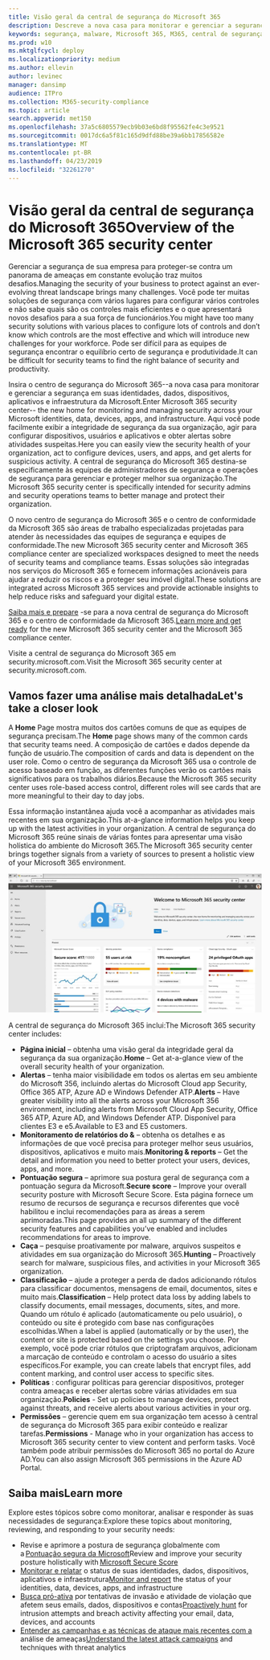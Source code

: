 ```yaml
---
title: Visão geral da central de segurança do Microsoft 365
description: Descreve a nova casa para monitorar e gerenciar a segurança em suas identidades, dados, dispositivos e aplicativos da Microsoft.
keywords: segurança, malware, Microsoft 365, M365, central de segurança, monitor, relatório, identidades, dados, dispositivos, aplicativos
ms.prod: w10
ms.mktglfcycl: deploy
ms.localizationpriority: medium
ms.author: ellevin
author: levinec
manager: dansimp
audience: ITPro
ms.collection: M365-security-compliance
ms.topic: article
search.appverid: met150
ms.openlocfilehash: 37a5c6805579ecb9b03e6bd8f95562fe4c3e9521
ms.sourcegitcommit: 0017dc6a5f81c165d9dfd88be39a6bb17856582e
ms.translationtype: MT
ms.contentlocale: pt-BR
ms.lasthandoff: 04/23/2019
ms.locfileid: "32261270"
---
```

# <a name="overview-of-the-microsoft-365-security-center"></a><span data-ttu-id="9c3da-104">Visão geral da central de segurança do Microsoft 365</span><span class="sxs-lookup"><span data-stu-id="9c3da-104">Overview of the Microsoft 365 security center</span></span>

<span data-ttu-id="9c3da-105">Gerenciar a segurança de sua empresa para proteger-se contra um panorama de ameaças em constante evolução traz muitos desafios.</span><span class="sxs-lookup"><span data-stu-id="9c3da-105">Managing the security of your business to protect against an ever-evolving threat landscape brings many challenges.</span></span> <span data-ttu-id="9c3da-106">Você pode ter muitas soluções de segurança com vários lugares para configurar vários controles e não sabe quais são os controles mais eficientes e o que apresentará novos desafios para a sua força de funcionários.</span><span class="sxs-lookup"><span data-stu-id="9c3da-106">You might have too many security solutions with various places to configure lots of controls and don’t know which controls are the most effective and which will introduce new challenges for your workforce.</span></span> <span data-ttu-id="9c3da-107">Pode ser difícil para as equipes de segurança encontrar o equilíbrio certo de segurança e produtividade.</span><span class="sxs-lookup"><span data-stu-id="9c3da-107">It can be difficult for security teams to find the right balance of security and productivity.</span></span>

<span data-ttu-id="9c3da-108">Insira o centro de segurança do Microsoft 365--a nova casa para monitorar e gerenciar a segurança em suas identidades, dados, dispositivos, aplicativos e infraestrutura da Microsoft.</span><span class="sxs-lookup"><span data-stu-id="9c3da-108">Enter Microsoft 365 security center-- the new home for monitoring and managing security across your Microsoft identities, data, devices, apps, and infrastructure.</span></span> <span data-ttu-id="9c3da-109">Aqui você pode facilmente exibir a integridade de segurança da sua organização, agir para configurar dispositivos, usuários e aplicativos e obter alertas sobre atividades suspeitas.</span><span class="sxs-lookup"><span data-stu-id="9c3da-109">Here you can easily view the security health of your organization, act to configure devices, users, and apps, and get alerts for suspicious activity.</span></span> <span data-ttu-id="9c3da-110">A central de segurança do Microsoft 365 destina-se especificamente às equipes de administradores de segurança e operações de segurança para gerenciar e proteger melhor sua organização.</span><span class="sxs-lookup"><span data-stu-id="9c3da-110">The Microsoft 365 security center is specifically intended for security admins and security operations teams to better manage and protect their organization.</span></span>

<span data-ttu-id="9c3da-111">O novo centro de segurança do Microsoft 365 e o centro de conformidade da Microsoft 365 são áreas de trabalho especializadas projetadas para atender às necessidades das equipes de segurança e equipes de conformidade.</span><span class="sxs-lookup"><span data-stu-id="9c3da-111">The new Microsoft 365 security center and Microsoft 365 compliance center are specialized workspaces designed to meet the needs of security teams and compliance teams.</span></span> <span data-ttu-id="9c3da-112">Essas soluções são integradas nos serviços do Microsoft 365 e fornecem informações acionáveis para ajudar a reduzir os riscos e a proteger seu imóvel digital.</span><span class="sxs-lookup"><span data-stu-id="9c3da-112">These solutions are integrated across Microsoft 365 services and provide actionable insights to help reduce risks and safeguard your digital estate.</span></span>

<span data-ttu-id="9c3da-113">[Saiba mais e prepare](https://docs.microsoft.com/en-us/office365/securitycompliance/microsoft-security-and-compliance) -se para a nova central de segurança do Microsoft 365 e o centro de conformidade da Microsoft 365.</span><span class="sxs-lookup"><span data-stu-id="9c3da-113">[Learn more and get ready](https://docs.microsoft.com/en-us/office365/securitycompliance/microsoft-security-and-compliance) for the new Microsoft 365 security center and the Microsoft 365 compliance center.</span></span>

<span data-ttu-id="9c3da-114">Visite a central de segurança do Microsoft 365 em security.microsoft.com.</span><span class="sxs-lookup"><span data-stu-id="9c3da-114">Visit the Microsoft 365 security center at security.microsoft.com.</span></span>  

## <a name="lets-take-a-closer-look"></a><span data-ttu-id="9c3da-115">Vamos fazer uma análise mais detalhada</span><span class="sxs-lookup"><span data-stu-id="9c3da-115">Let's take a closer look</span></span>

<span data-ttu-id="9c3da-116">A **Home** Page mostra muitos dos cartões comuns de que as equipes de segurança precisam.</span><span class="sxs-lookup"><span data-stu-id="9c3da-116">The **Home** page shows many of the common cards that security teams need.</span></span> <span data-ttu-id="9c3da-117">A composição de cartões e dados depende da função de usuário.</span><span class="sxs-lookup"><span data-stu-id="9c3da-117">The composition of cards and data is dependent on the user role.</span></span> <span data-ttu-id="9c3da-118">Como o centro de segurança da Microsoft 365 usa o controle de acesso baseado em função, as diferentes funções verão os cartões mais significativos para os trabalhos diários.</span><span class="sxs-lookup"><span data-stu-id="9c3da-118">Because the Microsoft 365 security center uses role-based access control, different roles will see cards that are more meaningful to their day to day jobs.</span></span>  

<span data-ttu-id="9c3da-119">Essa informação instantânea ajuda você a acompanhar as atividades mais recentes em sua organização.</span><span class="sxs-lookup"><span data-stu-id="9c3da-119">This at-a-glance information helps you keep up with the latest activities in your organization.</span></span> <span data-ttu-id="9c3da-120">A central de segurança do Microsoft 365 reúne sinais de várias fontes para apresentar uma visão holística do ambiente do Microsoft 365.</span><span class="sxs-lookup"><span data-stu-id="9c3da-120">The Microsoft 365 security center brings together signals from a variety of sources to present a holistic view of your Microsoft 365 environment.</span></span>

![Home Page de segurança do Microsoft 365](./media/security-docs/home.jpg)

<span data-ttu-id="9c3da-122">A central de segurança do Microsoft 365 inclui:</span><span class="sxs-lookup"><span data-stu-id="9c3da-122">The Microsoft 365 security center includes:</span></span>

* <span data-ttu-id="9c3da-123">**Página inicial** – obtenha uma visão geral da integridade geral da segurança da sua organização.</span><span class="sxs-lookup"><span data-stu-id="9c3da-123">**Home** – Get at-a-glance view of the overall security health of your organization.</span></span>
* <span data-ttu-id="9c3da-124">**Alertas** – tenha maior visibilidade em todos os alertas em seu ambiente do Microsoft 356, incluindo alertas do Microsoft Cloud app Security, Office 365 ATP, Azure AD e Windows Defender ATP.</span><span class="sxs-lookup"><span data-stu-id="9c3da-124">**Alerts** – Have greater visibility into all the alerts across your Microsoft 356 environment, including alerts from Microsoft Cloud App Security, Office 365 ATP, Azure AD, and Windows Defender ATP.</span></span> <span data-ttu-id="9c3da-125">Disponível para clientes E3 e e5.</span><span class="sxs-lookup"><span data-stu-id="9c3da-125">Available to E3 and E5 customers.</span></span>  
* <span data-ttu-id="9c3da-126">**Monitoramento de relatórios do &** – obtenha os detalhes e as informações de que você precisa para proteger melhor seus usuários, dispositivos, aplicativos e muito mais.</span><span class="sxs-lookup"><span data-stu-id="9c3da-126">**Monitoring & reports** – Get the detail and information you need to better protect your users, devices, apps, and more.</span></span> 
* <span data-ttu-id="9c3da-127">**Pontuação segura** – aprimore sua postura geral de segurança com a pontuação segura da Microsoft.</span><span class="sxs-lookup"><span data-stu-id="9c3da-127">**Secure score** – Improve your overall security posture with Microsoft Secure Score.</span></span> <span data-ttu-id="9c3da-128">Esta página fornece um resumo de recursos de segurança e recursos diferentes que você habilitou e inclui recomendações para as áreas a serem aprimoradas.</span><span class="sxs-lookup"><span data-stu-id="9c3da-128">This page provides an all up summary of the different security features and capabilities you’ve enabled and includes recommendations for areas to improve.</span></span>
* <span data-ttu-id="9c3da-129">**Caça** – pesquise proativamente por malware, arquivos suspeitos e atividades em sua organização do Microsoft 365.</span><span class="sxs-lookup"><span data-stu-id="9c3da-129">**Hunting** – Proactively search for malware, suspicious files, and activities in your Microsoft 365 organization.</span></span>
* <span data-ttu-id="9c3da-130">**Classificação** – ajude a proteger a perda de dados adicionando rótulos para classificar documentos, mensagens de email, documentos, sites e muito mais.</span><span class="sxs-lookup"><span data-stu-id="9c3da-130">**Classification** – Help protect data loss by adding labels to classify documents, email messages, documents, sites, and more.</span></span> <span data-ttu-id="9c3da-131">Quando um rótulo é aplicado (automaticamente ou pelo usuário), o conteúdo ou site é protegido com base nas configurações escolhidas.</span><span class="sxs-lookup"><span data-stu-id="9c3da-131">When a label is applied (automatically or by the user), the content or site is protected based on the settings you choose.</span></span> <span data-ttu-id="9c3da-132">Por exemplo, você pode criar rótulos que criptografam arquivos, adicionam a marcação de conteúdo e controlam o acesso do usuário a sites específicos.</span><span class="sxs-lookup"><span data-stu-id="9c3da-132">For example, you can create labels that encrypt files, add content marking, and control user access to specific sites.</span></span>
* <span data-ttu-id="9c3da-133">**Políticas** : configurar políticas para gerenciar dispositivos, proteger contra ameaças e receber alertas sobre várias atividades em sua organização.</span><span class="sxs-lookup"><span data-stu-id="9c3da-133">**Policies** - Set up policies to manage devices, protect against threats, and receive alerts about various activities in your org.</span></span>
* <span data-ttu-id="9c3da-134">**Permissões** – gerencie quem em sua organização tem acesso à central de segurança do Microsoft 365 para exibir conteúdo e realizar tarefas.</span><span class="sxs-lookup"><span data-stu-id="9c3da-134">**Permissions** - Manage who in your organization has access to Microsoft 365 security center to view content and perform tasks.</span></span> <span data-ttu-id="9c3da-135">Você também pode atribuir permissões do Microsoft 365 no portal do Azure AD.</span><span class="sxs-lookup"><span data-stu-id="9c3da-135">You can also assign Microsoft 365 permissions in the Azure AD Portal.</span></span>

## <a name="learn-more"></a><span data-ttu-id="9c3da-136">Saiba mais</span><span class="sxs-lookup"><span data-stu-id="9c3da-136">Learn more</span></span>

<span data-ttu-id="9c3da-137">Explore estes tópicos sobre como monitorar, analisar e responder às suas necessidades de segurança:</span><span class="sxs-lookup"><span data-stu-id="9c3da-137">Explore these topics about monitoring, reviewing, and responding to your security needs:</span></span>

* <span data-ttu-id="9c3da-138">Revise e aprimore a postura de segurança globalmente com a [Pontuação segura da Microsoft](microsoft-secure-score.md)</span><span class="sxs-lookup"><span data-stu-id="9c3da-138">Review and improve your security posture holistically with [Microsoft Secure Score](microsoft-secure-score.md)</span></span>
* <span data-ttu-id="9c3da-139">[Monitorar e relatar](monitoring-and-reporting.md) o status de suas identidades, dados, dispositivos, aplicativos e infraestrutura</span><span class="sxs-lookup"><span data-stu-id="9c3da-139">[Monitor and report](monitoring-and-reporting.md) the status of your identities, data, devices, apps, and infrastructure</span></span>
* <span data-ttu-id="9c3da-140">[Busca pró-ativa](hunting.md) por tentativas de invasão e atividade de violação que afetem seus emails, dados, dispositivos e contas</span><span class="sxs-lookup"><span data-stu-id="9c3da-140">[Proactively hunt](hunting.md) for intrusion attempts and breach activity affecting your email, data, devices, and accounts</span></span>
* <span data-ttu-id="9c3da-141">[Entender as campanhas e as técnicas de ataque mais recentes com a](latest-attack-campaigns.md) análise de ameaças</span><span class="sxs-lookup"><span data-stu-id="9c3da-141">[Understand the latest attack campaigns](latest-attack-campaigns.md) and techniques with threat analytics</span></span>
